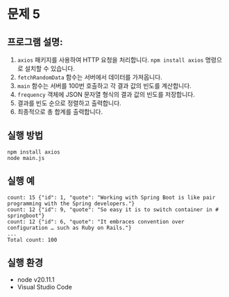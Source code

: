 # 문제 5
## 프로그램 설명:
1. `axios` 패키지를 사용하여 HTTP 요청을 처리합니다. `npm install axios` 명령으로 설치할 수 있습니다.
2. `fetchRandomData` 함수는 서버에서 데이터를 가져옵니다.
3. `main` 함수는 서버를 100번 호출하고 각 결과 값의 빈도를 계산합니다.
4. `frequency` 객체에 JSON 문자열 형식의 결과 값의 빈도를 저장합니다.
5. 결과를 빈도 순으로 정렬하고 출력합니다.
6. 최종적으로 총 합계를 출력합니다.

## 실행 방법
```
npm install axios
node main.js
```

## 실행 예
```shell
count: 15 {"id": 1, "quote": "Working with Spring Boot is like pair programming with the Spring developers."}
count: 12 {"id": 9, "quote": "So easy it is to switch container in # springboot"}
count: 12 {"id": 6, "quote": "It embraces convention over configuration … such as Ruby on Rails."}
...
Total count: 100
```

## 실행 환경
* node v20.11.1
* Visual Studio Code
